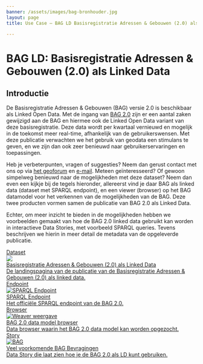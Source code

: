 ```yaml
---
banner: /assets/images/bag-bronhouder.jpg
layout: page
title: Use Case ― BAG LD Basisregistratie Adressen & Gebouwen (2.0) als Linked Data

---
```


# BAG LD: Basisregistratie Adressen & Gebouwen (2.0) als Linked Data

## Introductie
De Basisregistratie Adressen & Gebouwen (BAG) versie 2.0 is beschikbaar als Linked Open Data. Met de ingang van <a href='https://www.kadaster.nl/zakelijk/registraties/basisregistraties/bag/bag-2.0-producten/bag-2.0-wat-is-er-veranderd'>BAG 2.0</a> zijn er een aantal zaken gewijzigd aan de BAG en hiermee ook de Linked Open Data variant van deze basisregistratie. Deze data wordt per kwartaal vernieuwd en mogelijk in de toekomst meer real-time, afhankelijk van de gebruikerswensen. Met deze publicatie verwachten we het gebruik van geodata een stimulans te geven, en we zijn dan ook zeer benieuwd naar gebruikerservaringen en toepassingen.

Heb je verbeterpunten, vragen of suggesties? Neem dan gerust contact met ons op via <a href='https://geoforum.nl/'>het geoforum</a> en <a href='mailto:erwin.folmer@kadaster.nl'>e-mail</a>. Meteen geïnteresseerd? Of gewoon simpelweg benieuwd naar de mogelijkheden met deze dataset?
Neem dan even een kijkje bij de tegels hieronder, allereerst vind je daar BAG als linked data (dataset met SPARQL endpoint), en een viewer (browser) op het BAG datamodel voor het verkennen van de mogelijkheden van de BAG. Deze twee producten vormen samen de publicatie van BAG 2.0 als Linked Data.

Echter, om meer inzicht te bieden in de mogelijkheden hebben we voorbeelden gemaakt van hoe de BAG 2.0 linked data gebruikt kan worden in interactieve Data Stories, met voorbeeld SPARQL queries. Tevens beschrijven we hierin in meer detail de metadata van de opgeleverde publicatie.

<div class="cards-wrapper">
  <a href="https://data.labs.kadaster.nl/bag/lv">
    <div class="card">
      <div class="card-type">Dataset</div>
      <img class="card-image" src="/assets/images/kadaster-logo-full.png">
      <div class="card-title">Basisregistratie Adressen & Gebouwen (2.0) als Linked Data</div>
      <div class="card-description">De landingspagina van de publicatie van de Basisregistratie Adressen & Gebouwen (2.0) als linked data.</div>
    </div>
  </a>
    <a href="https://data.labs.kadaster.nl/bag/lv/sparql/default">
    <div class="card">
      <div class="card-type">Endpoint</div>
      <img class="card-image" src="/assets/images/yasgui-screenshot.PNG" alt="SPARQL Endpoint">
      <div class="card-title">SPARQL Endpoint</div>
      <div class="card-description">Het officiële SPARQL endpoint van de BAG 2.0.</div>
    </div>
  </a>
    <a href="https://kadaster.wvr.io/bag2-0/home">
    <div class="card">
      <div class="card-type">Browser</div>
      <img class="card-image" src="/assets/images/weaver.png" alt="Weaver weergave">
      <div class="card-title">BAG 2.0 data model browser</div>
      <div class="card-description">Data browser waarin het BAG 2.0 data model kan worden opgezocht.</div>
    </div>
  </a>
  <a href="https://data.labs.kadaster.nl/bag/-/stories/bag-20">
    <div class="card">
      <div class="card-type">Story</div>
      <img class="card-image" src="/assets/images/bag.png" alt="BAG">
      <div class="card-title">Veel voorkomende BAG Bevragingen</div>
      <div class="card-description">Data Story die laat zien hoe je de BAG 2.0 als LD kunt gebruiken.</div>
    </div>
  </a>
</div>
